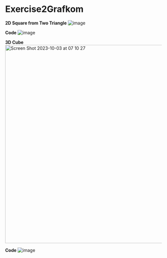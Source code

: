 # Exercise2Grafkom

**2D Square from Two Triangle**
![image](https://github.com/dimaspujangga/Exercise2Grafkom/assets/114992718/9f8673a8-3065-48b5-b386-bb4556222b82)

**Code**
![image](https://github.com/dimaspujangga/Exercise2Grafkom/assets/114992718/75027029-d477-4015-aa85-b15b733e03fb)

**3D Cube**
<img width="637" alt="Screen Shot 2023-10-03 at 07 10 27" src="https://github.com/keysanadea/GrafkomExercise2/assets/88714452/56b4f7ac-c869-492d-b43a-84a91eac78ed">

**Code**
![image](https://github.com/dimaspujangga/Exercise2Grafkom/assets/114992718/cbf6c84b-e774-4ada-b8b2-2e767978888f)
